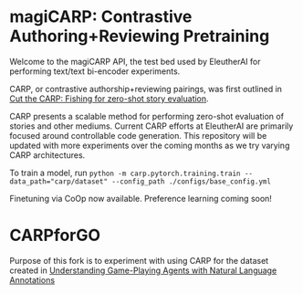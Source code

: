 # magiCARP: Contrastive Authoring+Reviewing Pretraining

Welcome to the magiCARP API, the test bed used by EleutherAI for performing text/text bi-encoder experiments. 

CARP, or contrastive authorship+reviewing pairings, was first outlined in [Cut the CARP: Fishing for zero-shot story evaluation](https://arxiv.org/abs/2110.03111).

CARP presents a scalable method for performing zero-shot evaluation of stories and other mediums. Current CARP efforts at EleutherAI are primarily focused around controllable code generation. This repository will be updated with more experiments over the coming months as we try varying CARP architectures.


To train a model, run 
```python -m carp.pytorch.training.train --data_path="carp/dataset" --config_path ./configs/base_config.yml```

Finetuning via CoOp now available. Preference learning coming soon!
  
# CARPforGO  

Purpose of this fork is to experiment with using CARP for the dataset created in [Understanding Game-Playing Agents with Natural Language Annotations](https://arxiv.org/abs/2204.07531)
